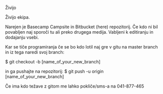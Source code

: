 Živijo

Živijo ekipa.

Narejen je Basecamp Campsite in Bitbucket (here) repozitorij. Če kdo ni bil povabljen naj sporoči tu ali preko drugega medija.
Vabljeni k editiranju in dodajanju vsebi.

Kar se tiče programiranja če se bo kdo lotil naj gre v gitu na master branch in iz tega naredi svoj branch:

$ git checkout -b [name_of_your_new_branch]

in ga pushajte na repozitorij:
$ git push -u origin [name_of_your_new_branch]

Če ima kdo težave z gitom me lahko pokliče/sms-a na 041-877-465